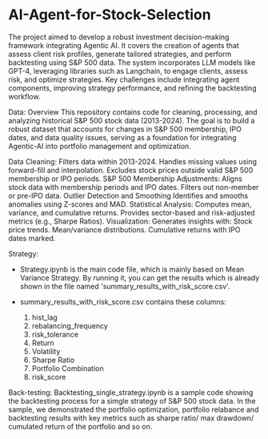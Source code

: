# AI-Agent-for-Stock-Selection
The project aimed to develop a robust investment decision-making framework integrating Agentic AI. It covers the creation of agents that assess client risk profiles, generate tailored strategies, and perform backtesting using S&P 500 data. The system incorporates LLM models like GPT-4, leveraging libraries such as Langchain, to engage clients, assess risk, and optimize strategies. Key challenges include integrating agent components, improving strategy performance, and refining the backtesting workflow.

Data:
Overview
This repository contains code for cleaning, processing, and analyzing historical S&P 500 stock data (2013-2024). The goal is to build a robust dataset that accounts for changes in S&P 500 membership, IPO dates, and data quality issues, serving as a foundation for integrating Agentic-AI into portfolio management and optimization.

Data Cleaning:
Filters data within 2013-2024.
Handles missing values using forward-fill and interpolation.
Excludes stock prices outside valid S&P 500 membership or IPO periods.
S&P 500 Membership Adjustments:
Aligns stock data with membership periods and IPO dates.
Filters out non-member or pre-IPO data.
Outlier Detection and Smoothing
Identifies and smooths anomalies using Z-scores and MAD.
Statistical Analysis:
Computes mean, variance, and cumulative returns.
Provides sector-based and risk-adjusted metrics (e.g., Sharpe Ratios).
Visualization:
Generates insights with:
Stock price trends.
Mean/variance distributions.
Cumulative returns with IPO dates marked.

Strategy:
- Strategy.ipynb is the main code file, which is mainly based on Mean Variance Strategy. By running it, you can get the results which is already shown in the file named 'summary_results_with_risk_score.csv'.

- summary_results_with_risk_score.csv contains these columns:
	1) hist_lag
	2) rebalancing_frequency
	3) risk_tolerance
	4) Return
	5) Volatility
	6) Sharpe Ratio
	7) Portfolio Combination
	8) risk_score

Back-testing:
Backtesting_single_strategy.ipynb is a sample code showing the backtesting process for a simgle strategy of S&P 500 stock data. In the sample, we demonstrated the portfolio optimization, portfolio relabance and backtesting results with key metrics such as sharpe ratio/ max drawdown/ cumulated return of the portfolio and so on.
